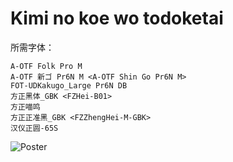 # Kimi no koe wo todoketai

所需字体：
```
A-OTF Folk Pro M
A-OTF 新ゴ Pr6N M <A-OTF Shin Go Pr6N M>
FOT-UDKakugo_Large Pr6N DB
方正黑体_GBK <FZHei-B01>
方正喵鸣
方正正准黑_GBK <FZZhengHei-M-GBK>
汉仪正圆-65S
```

![Poster](http://nekomoe.pages.dev/images/others/kimikoe.jpg)